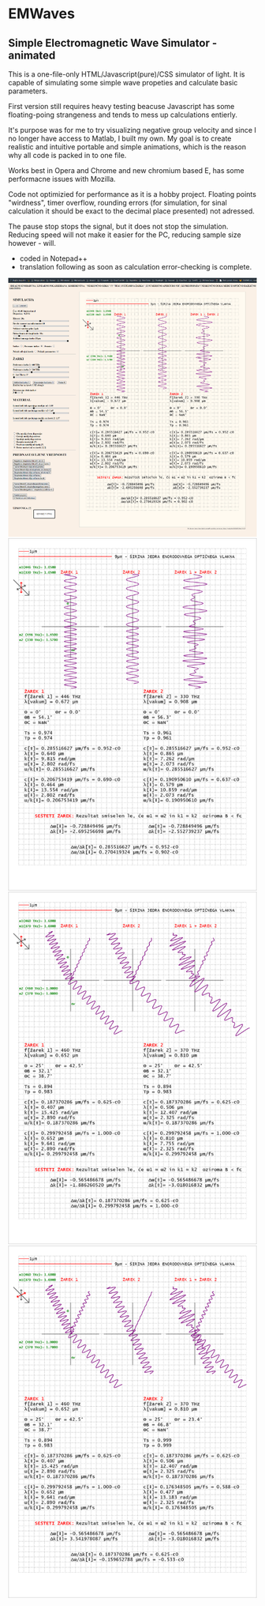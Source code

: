 # EMWaves


## Simple Electromagnetic Wave Simulator - animated


This is a one-file-only HTML/Javascript(pure)/CSS simulator of light. It is capable of simulating some simple wave propeties and calculate basic parameters.

First version still requires heavy testing beacuse Javascript has some floating-poing strangeness and tends to mess up calculations entierly.

It's purpose was for me to try visualizing negative group velocity and since I no longer have access to Matlab, I built my own. 
My goal is to create realistic and intuitive portable and simple animations, which is the reason why all code is packed in to one file.

Works best in Opera and Chrome and new chromium based E, has some performacne issues with Mozilla. 

Code not optimizied for performance as it is a hobby project. Floating points "wirdness", timer overflow, rounding errors (for simulation, for sinal calculation it should be exact to the decimal place presented) not adressed.

The pause stop stops the signal, but it does not stop the simulation.
Reducing speed will not make it easier for the PC, reducing sample size however - will.

- coded in Notepad++
- translation following as soon as calculation error-checking is complete.

<img src="screenshots/screenshot2.png" alt="Screenshot2">
<img src="screenshots/screenshot1.png" alt="Screenshot1">
<img src="screenshots/screenshot3.png" alt="Screenshot3">
<img src="screenshots/screenshot4.png" alt="Screenshot4">

